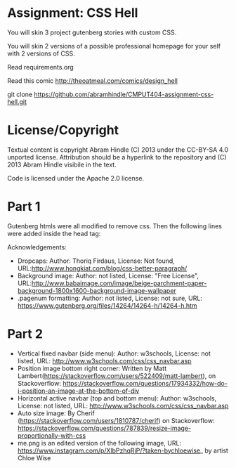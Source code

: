 Assignment: CSS Hell
====================

You will skin 3 project gutenberg stories with custom CSS.

You will skin 2 versions of a possible professional homepage for your
self with 2 versions of CSS.

Read requirements.org

Read this comic http://theoatmeal.com/comics/design_hell

git clone https://github.com/abramhindle/CMPUT404-assignment-css-hell.git

License/Copyright
=================

Textual content is copyright Abram Hindle (C) 2013 under the CC-BY-SA
4.0 unported license. Attribution should be a hyperlink to the
repository and (C) 2013 Abram Hindle visibile in the text.

Code is licensed under the Apache 2.0 license.

Part 1
=======
Gutenberg htmls were all modified to remove css. Then the following lines were added inside the head tag:
<!-- CSS stylesheet -->
<link href="old.css" rel="stylesheet">

Acknowledgements:
* Dropcaps: Author: Thoriq Firdaus, License: Not found, URL:http://www.hongkiat.com/blog/css-better-paragraph/
* Background image: Author: not listed, License: "Free License", URL:http://www.babaimage.com/image/beige-parchment-paper-background-1800x1600-background-image-wallpaper
* .pagenum formatting: Author: not listed, License: not sure, URL: https://www.gutenberg.org/files/14264/14264-h/14264-h.htm

Part 2
=========
* Vertical fixed navbar (side menu): Author: w3schools, License: not listed, URL: http://www.w3schools.com/css/css_navbar.asp 
* Position image bottom right corner: Written by Matt Lambert(https://stackoverflow.com/users/522409/matt-lambert), on Stackoverflow: https://stackoverflow.com/questions/17934332/how-do-i-position-an-image-at-the-bottom-of-div
* Horizontal active navbar (top and bottom menu): Author: w3schools, License: not listed, URL: http://www.w3schools.com/css/css_navbar.asp
* Auto size image: By Cherif (https://stackoverflow.com/users/1810787/cherif) on Stackoverflow: https://stackoverflow.com/questions/787839/resize-image-proportionally-with-css
* me.png is an edited version of the following image, URL: https://www.instagram.com/p/XlbPzhqRjP/?taken-bychloewise_ by artist Chloe Wise






